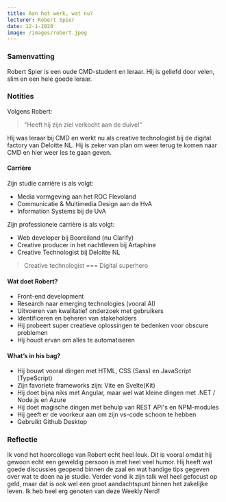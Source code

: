 ```yaml
---
title: Aan het werk, wat nu?
lecturer: Robert Spier
date: 12-1-2020
image: /images/robert.jpeg
---
```


### Samenvatting

Robert Spier is een oude CMD-student en leraar. Hij is geliefd door velen, slim en een hele goede leraar.

### Notities

Volgens Robert:

> "Heeft hij zijn ziel verkocht aan de duivel"

Hij was leraar bij CMD en werkt nu als creative technologist bij de digital factory van Deloitte NL. Hij is zeker van
plan om weer terug te komen naar CMD en hier weer les te gaan geven.

#### Carrière

Zijn studie carrière is als volgt:

- Media vormgeving aan het ROC Flevoland
- Communicatie & Multimedia Design aan de HvA
- Information Systems bij de UvA

Zijn professionele carrière is als volgt:

- Web developer bij Booreiland (nu Clarify)
- Creative producer in het nachtleven bij Artaphine
- Creative Technologist bij Deloitte NL

> Creative technologist === Digital superhero

#### Wat doet Robert?

- Front-end development
- Research naar emerging technologies (vooral AI)
- Uitvoeren van kwalitatief onderzoek met gebruikers
- Identificeren en beheren van stakeholders
- Hij probeert super creatieve oplossingen te bedenken voor obscure problemen
- Hij houdt ervan om alles te automatiseren

#### What’s in his bag?

- Hij bouwt vooral dingen met HTML, CSS (Sass) en JavaScript (TypeScript)
- Zijn favoriete frameworks zijn: Vite en Svelte(Kit)
- Hij doet bijna niks met Angular, maar wel wat kleine dingen met .NET / Node.js en Azure
- Hij doet magische dingen met behulp van REST API's en NPM-modules
- Hij geeft er de voorkeur aan om zijn vs-code schoon te hebben
- Gebruikt Github Desktop

### Reflectie

Ik vond het hoorcollege van Robert echt heel leuk. Dit is vooral omdat hij gewoon echt een geweldig persoon is met heel
veel humor. Hij heeft wat goede discussies geopend binnen de zaal en wat handige tips gegeven over wat te doen na je
studie. Verder vond ik zijn talk wel heel gefocust op geld, maar dat is ook wel een groot aandachtspunt binnen het
zakelijke leven. Ik heb heel erg genoten van deze Weekly Nerd!